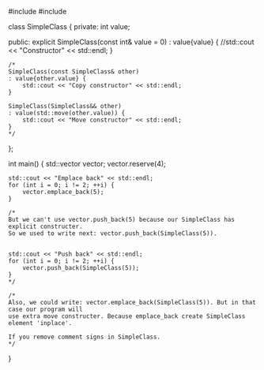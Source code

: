 #include <iostream>
#include <vector>

class SimpleClass {
private:
    int value;

public:
    explicit SimpleClass(const int& value = 0)
    : value{value} {
        //std::cout << "Constructor" << std::endl;
    }

    /*
    SimpleClass(const SimpleClass& other)
    : value{other.value} {
        std::cout << "Copy constructor" << std::endl;
    }

    SimpleClass(SimpleClass&& other)
    : value(std::move(other.value)) {
        std::cout << "Move constructor" << std::endl;
    }
    */
};

int main() {
    std::vector<SimpleClass> vector;
    vector.reserve(4);

    std::cout << "Emplace back" << std::endl;
    for (int i = 0; i != 2; ++i) {
        vector.emplace_back(5);
    }

    /*
    But we can't use vector.push_back(5) because our SimpleClass has explicit constructer.
    So we used to write next: vector.push_back(SimpleClass(5)).


    std::cout << "Push back" << std::endl;
    for (int i = 0; i != 2; ++i) {
        vector.push_back(SimpleClass(5));
    }
    */

    /*
    Also, we could write: vector.emplace_back(SimpleClass(5)). But in that case our program will
    use extra move constructer. Because emplace_back create SimpleClass element 'inplace'.

    If you remove comment signs in SimpleClass.
    */ 
}
